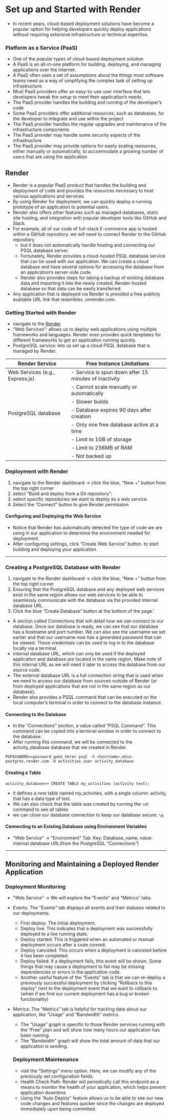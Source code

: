 # Set up and Started with Render
- In recent years, cloud-based deployment solutions have become a popular option for helping developers quickly deploy applications without requiring extensive infrastructure or technical expertise.

### Platform as a Service (PaaS)
- One of the popular types of cloud-based deployment solution
- A PaaS is an all-in-one platform for building, deploying, and managing applications over the internet.
- A PaaS often uses a set of assumptions about the things most software teams need as a way of simplifying the complex task of setting up infrastructure.
- Most PaaS providers offer an easy-to-use user interface that lets developers tweak the setup to meet their application’s needs.
- The PaaS provider handles the building and running of the developer’s code
- Some PaaS providers offer additional resources, such as databases, for the developer to integrate and use within the project
- The PaaS provider handles the regular upgrades and maintenance of the infrastructure components
- The PaaS provider may handle some security aspects of the infrastructure
- The PaaS provider may provide options for easily scaling resources, either manually or automatically, to accommodate a growing number of users that are using the application

## Render
- Render is a popular PaaS product that handles the building and deployment of code and provides the resources necessary to host various applications and services.
- By using Render for deployment, we can quickly deploy a running prototype of an application to potential users.
- Render also offers other features such as managed databases, static site hosting, and integration with popular developer tools like GitHub and Slack.
- For example, all of our code of full-stack E-commerce app is hosted within a GitHub repository. we will need to connect Render to the GitHub repository
  - but it does not automatically handle hosting and connecting our PSQL database server.
  -  Fortunately, Render provides a cloud-hosted PSQL database service that can be used with our application. We can create a cloud database and have several options for accessing the database from an application’s server-side code.
  -  Render also provides steps for taking a backup of existing database data and importing it into the newly created, Render-hosted database so that data can be easily transferred.
- Any application that is deployed via Render is provided a free publicly available URL link that resembles <your-web-service-name>.onrender.com.

### Getting Started with Render
- navigate to the [Render](https://dashboard.render.com/register)
- “Web Services“: allows us to deploy web applications using multiple frameworks and languages. Render even provides quick templates for different frameworks to get an application running quickly.
-  PostgreSQL service: lets us set up a cloud PSQL database that is managed by Render.

|Render Service |	Free Instance Limitations|
|------|------|
|Web Services (e.g., Express.js)| - Service is spun down after 15 minutes of inactivity|
|                               | - Cannot scale manually or automatically|
|                               | - Slower builds|
|PostgreSQL database|	- Database expires 90 days after creation|
|                   | - Only one free database active at a time|
|                   | - Limit to 1GB of storage|
|                   | - Limit to 256MB of RAM|
|                   | - Not backed up|

### Deployment with Render
1. navigate to the Render dashboard -> click the blue, “New +” button  from the top right corner
2. select “Build and deploy from a Git repository”:
3. select specific repositories we want to deploy as a web service.
4. Select the “Connect” button to give Render permission

#### Configuring and Deploying the Web Service
- Notice that Render has automatically detected the type of code we are using in our application to determine the environment needed for deployment.
- After configuring settings, click “Create Web Service” button. to start building and deploying your application.

---
### Creating a PostgreSQL Database with Render
1. navigate to the Render dashboard -> click the blue, “New +” button  from the top right corner
2. Ensuring that the PostgreSQL database and any deployed web services exist in the same region allows our web services to be able to seamlessly communicate with the database via the provided internal database URL.
3. Click the blue “Create Database” button at the bottom of the page.'

- A section called Connections that will detail how we can connect to our database. Once our database is ready, we can see that our database has a hostname and port number. We can also see the username we set earlier and that our username now has a generated password that can be viewed. These credentials can be used to log in to the database locally via a terminal.
-  internal database URL, which can only be used if the deployed application and database are located in the same region. Make note of this internal URL as we will need it later to access the database from our source code.
-   The external database URL is a full connection string that is used when we need to access our database from sources outside of Render (or from deployed applications that are not in the same region as our database).
-   Render also provides a PSQL command that can be executed on the local computer’s terminal in order to connect to the database instance.

#### Connecting to the Database
- In the “Connections” section, a value called “PSQL Command”. This command can be copied into a terminal window in order to connect to the database.
- After running this command, we will be connected to the activity_database database that we created in Render.

 ```
PGPASSWORD=<password_goes_here> psql -h <hostname>.ohio-postgres.render.com -U activities_user activity_database

 ```
#### Creating a Table
```
activity_database=> CREATE TABLE my_activities (activity text);
```
- it defines a new table named my_activities, with a single column: activity, that has a data type of text.
- We can also check that the table was created by running the `\dt` command to see all tables
- we can close our database connection to keep our database secure. `\q`

#### Connecting to an Existing Database using Environment Variables
- "Web Service" -> "Environment" Tab: Key: Database_name, value: internal database URL(from the PostgreSQL “Connections”)

---
## Monitoring and Maintaining a Deployed Render Application
### Deployment Monitoring
- "Web Service" ->  We will explore the “Events” and “Metrics” tabs.
- Events: The “Events” tab displays all events and their statuses related to our deployments.
  - First deploy: The initial deployment.
  - Deploy live: This indicates that a deployment was successfully deployed to a live running state.
  - Deploy started: This is triggered when an automated or manual deployment occurs after a code commit.
  - Deploy canceled: This occurs when a deployment is canceled before it has been completed.
  - Deploy failed: If a deployment fails, this event will be shown. Some things that may cause a deployment to fail may be missing dependencies or errors in the application code.
  - Another useful feature of the “Events” tab is that we can re-deploy a previously successful deployment by clicking “Rollback to this deploy” next to the deployment event that we want to rollback to. (when if we find our current deployment has a bug or broken functionality)
- Metrics: The “Metrics” tab is helpful for tracking data about our application, like “Usage” and “Bandwidth” metrics.  
  - The “Usage” graph is specific to those Render services running with the “Free” plan and will show how many hours our application has been running.
  - The “Bandwidth” graph will show the total amount of data that our application is sending.

  ### Deployment Maintenance
  - visit the “Settings” menu option. Here, we can modify any of the previously set configuration fields.
  - Health Check Path: Render will periodically call this endpoint as a means to monitor the health of your application, which helps prevent application downtime.
  - Using the “Auto Deploy” feature allows us to be able to see our new code changes and features quicker since the changes are deployed immediately upon being committed.
